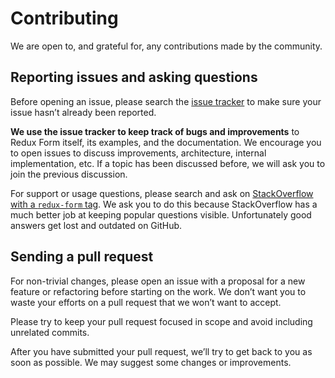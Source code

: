 # Contributing

We are open to, and grateful for, any contributions made by the community.

## Reporting issues and asking questions

Before opening an issue, please search the [issue tracker](https://github.com/erikras/redux-form/issues) to make sure your issue hasn’t already been reported.

**We use the issue tracker to keep track of bugs and improvements** to Redux Form itself, its examples, and the documentation. We encourage you to open issues to discuss improvements, architecture, internal implementation, etc. If a topic has been discussed before, we will ask you to join the previous discussion.

For support or usage questions, please search and ask on [StackOverflow with a `redux-form` tag](https://stackoverflow.com/questions/tagged/redux-form). We ask you to do this because StackOverflow has a much better job at keeping popular questions visible. Unfortunately good answers get lost and outdated on GitHub.

## Sending a pull request

For non-trivial changes, please open an issue with a proposal for a new feature or refactoring before starting on the work. We don’t want you to waste your efforts on a pull request that we won’t want to accept.

Please try to keep your pull request focused in scope and avoid including unrelated commits.

After you have submitted your pull request, we’ll try to get back to you as soon as possible. We may suggest some changes or improvements.
